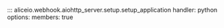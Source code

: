 ::: aliceio.webhook.aiohttp_server.setup.setup_application
    handler: python
    options:
      members: true
